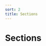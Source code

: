 ```yaml
---
sort: 2
title: Sections
---
```


# Sections

<div>
    <canvas id="canvas" search="" palette="section_overview"></canvas>
</div>

<script src="../assets/js/marker.js"></script>  